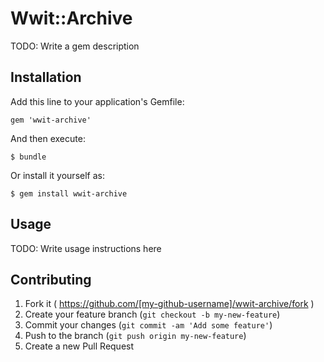 # Wwit::Archive

TODO: Write a gem description

## Installation

Add this line to your application's Gemfile:

    gem 'wwit-archive'

And then execute:

    $ bundle

Or install it yourself as:

    $ gem install wwit-archive

## Usage

TODO: Write usage instructions here

## Contributing

1. Fork it ( https://github.com/[my-github-username]/wwit-archive/fork )
2. Create your feature branch (`git checkout -b my-new-feature`)
3. Commit your changes (`git commit -am 'Add some feature'`)
4. Push to the branch (`git push origin my-new-feature`)
5. Create a new Pull Request
